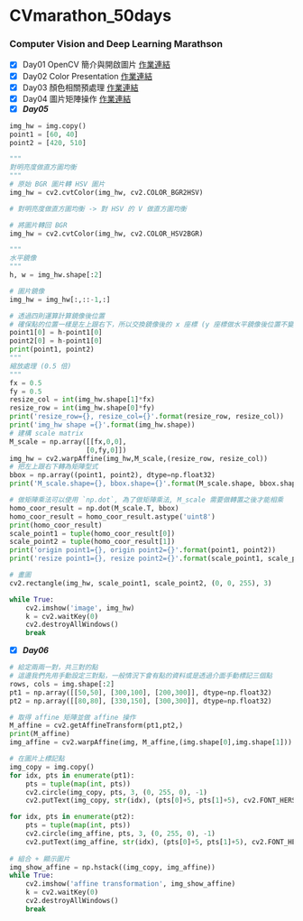 # CVmarathon_50days
### Computer Vision and Deep Learning Marathson




- [x] Day01 OpenCV 簡介與開啟圖片 [作業連結](https://github.com/a227799770055/CVmarathon_50days/blob/main/D1/Day01.ipynb)
- [x] Day02 Color Presentation [作業連結](https://github.com/a227799770055/CVmarathon_50days/blob/main/D2/Day002_change_color_space_HW.ipynb)
- [x] Day03 顏色相關預處理 [作業連結](https://github.com/a227799770055/CVmarathon_50days/blob/main/D3/Day003_color_spave_op_HW.ipynb)
- [x] Day04 圖片矩陣操作 [作業連結](https://github.com/a227799770055/CVmarathon_50days/blob/main/D4/Day004_geometric_transform_HW.ipynb)
- [x] ***Day05***

```python
img_hw = img.copy()
point1 = [60, 40]
point2 = [420, 510]

"""
對明亮度做直方圖均衡
"""
# 原始 BGR 圖片轉 HSV 圖片
img_hw = cv2.cvtColor(img_hw, cv2.COLOR_BGR2HSV)

# 對明亮度做直方圖均衡 -> 對 HSV 的 V 做直方圖均衡

# 將圖片轉回 BGR
img_hw = cv2.cvtColor(img_hw, cv2.COLOR_HSV2BGR)

"""
水平鏡像
"""
h, w = img_hw.shape[:2]

# 圖片鏡像
img_hw = img_hw[:,::-1,:]

# 透過四則運算計算鏡像後位置
# 確保點的位置一樣是左上跟右下，所以交換鏡像後的 x 座標 (y 座標做水平鏡像後位置不變)
point1[0] = h-point1[0]
point2[0] = h-point1[0]
print(point1, point2)
"""
縮放處理 (0.5 倍)
"""
fx = 0.5
fy = 0.5
resize_col = int(img_hw.shape[1]*fx)
resize_row = int(img_hw.shape[0]*fy)
print('resize_row={}, resize_col={}'.format(resize_row, resize_col))
print('img_hw shape ={}'.format(img_hw.shape))
# 建構 scale matrix
M_scale = np.array([[fx,0,0],
                   [0,fy,0]])
img_hw = cv2.warpAffine(img_hw,M_scale,(resize_row, resize_col))
# 把左上跟右下轉為矩陣型式
bbox = np.array((point1, point2), dtype=np.float32)
print('M_scale.shape={}, bbox.shape={}'.format(M_scale.shape, bbox.shape))

# 做矩陣乘法可以使用 `np.dot`, 為了做矩陣乘法, M_scale 需要做轉置之後才能相乘
homo_coor_result = np.dot(M_scale.T, bbox)
homo_coor_result = homo_coor_result.astype('uint8')
print(homo_coor_result)
scale_point1 = tuple(homo_coor_result[0])
scale_point2 = tuple(homo_coor_result[1])
print('origin point1={}, origin point2={}'.format(point1, point2))
print('resize point1={}, resize point2={}'.format(scale_point1, scale_point2))

# 畫圖
cv2.rectangle(img_hw, scale_point1, scale_point2, (0, 0, 255), 3)

while True:
    cv2.imshow('image', img_hw)
    k = cv2.waitKey(0)
    cv2.destroyAllWindows()
    break
```
- [x] ***Day06***
```python
# 給定兩兩一對，共三對的點
# 這邊我們先用手動設定三對點，一般情況下會有點的資料或是透過介面手動標記三個點
rows, cols = img.shape[:2]
pt1 = np.array([[50,50], [300,100], [200,300]], dtype=np.float32)
pt2 = np.array([[80,80], [330,150], [300,300]], dtype=np.float32)

# 取得 affine 矩陣並做 affine 操作
M_affine = cv2.getAffineTransform(pt1,pt2,)
print(M_affine)
img_affine = cv2.warpAffine(img, M_affine,(img.shape[0],img.shape[1]))

# 在圖片上標記點
img_copy = img.copy()
for idx, pts in enumerate(pt1):
    pts = tuple(map(int, pts))
    cv2.circle(img_copy, pts, 3, (0, 255, 0), -1)
    cv2.putText(img_copy, str(idx), (pts[0]+5, pts[1]+5), cv2.FONT_HERSHEY_COMPLEX, 1, (0, 255, 0), 1)

for idx, pts in enumerate(pt2):
    pts = tuple(map(int, pts))
    cv2.circle(img_affine, pts, 3, (0, 255, 0), -1)
    cv2.putText(img_affine, str(idx), (pts[0]+5, pts[1]+5), cv2.FONT_HERSHEY_COMPLEX, 1, (0, 255, 0), 1)
    
# 組合 + 顯示圖片
img_show_affine = np.hstack((img_copy, img_affine))
while True:
    cv2.imshow('affine transformation', img_show_affine)
    k = cv2.waitKey(0)
    cv2.destroyAllWindows()
    break
```


















